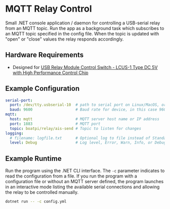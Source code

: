 # MQTT Relay Control

Small .NET console application / daemon for controlling a USB-serial relay from an MQTT topic.
Run the app as a background task which subscribes to an MQTT topic specified in the config file.
When the topic is updated with "open" or "close" values the relay responds accordingly.

## Hardware Requirements

- Designed for [USB Relay Module Control Switch - LCUS-1 Type DC 5V with High Performance Control Chip](https://www.amazon.com/dp/B09VTK98S7?psc=1&ref=ppx_yo2ov_dt_b_product_details)


## Example Configuration

```yaml
serial-port:
  port: /dev/tty.usbserial-10  # path to serial port on Linux/MacOS, or COM port on Windows
  baud: 9600                   # Baud rate for device, in this case 9600.
mqtt:
  host: mqtt                   # MQTT server host name or IP address
  port: 1883                   # MQTT port
  topic: boatpi/relay/ais-send # Topic to listen for changes
logging:
  # filename: logfile.txt      # Optional log to file instead of Standard Out.
  level: Debug                 # Log level, Error, Warn, Info, or Debug.    
```

## Example Runtime

Run the program using the .NET CLI interface. The `-c` parameter indicates
to read the configuration from a file. If you run the program with a configuration
file or without an MQTT server defined, the program launches in an interactive mode
listing the available serial connections and allowing the relay to be controlled manually.

```bash
dotnet run -- -c config.yml
```

